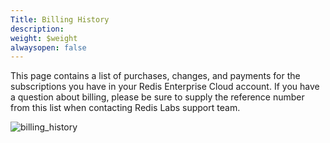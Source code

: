 ```yaml
---
Title: Billing History
description: 
weight: $weight
alwaysopen: false
---
```

This page contains a list of purchases, changes, and payments for the
subscriptions you have in your Redis Enterprise Cloud account. If you
have a question about billing, please be sure to supply the reference
number from this list when contacting Redis Labs support team.

![billing_history](/images/rc/billing_history.png?width=1000&height=647)
